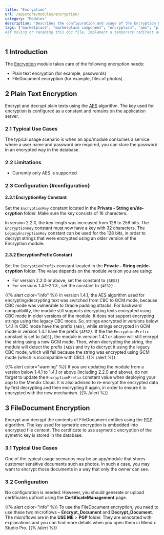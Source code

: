 ```yaml
---
title: "Encryption"
url: /appstore/modules/encryption/
category: "Modules"
description: "Describes the configuration and usage of the Encryption module, which is available in the Mendix Marketplace."
tags: ["marketplace", "marketplace component", "encryption", "aes", "platform support"]
#If moving or renaming this doc file, implement a temporary redirect and let the respective team know they should update the URL in the product. See Mapping to Products for more details.
---
```


## 1 Introduction

The [Encryption](https://marketplace.mendix.com/link/component/1011/) module takes care of the following encryption needs:

* Plain text encryption (for example, passwords)
* FileDocument encryption (for example, files of photos)

## 2 Plain Text Encryption

Encrypt and decrypt plain texts using the [AES](https://en.wikipedia.org/wiki/Advanced_Encryption_Standard) algorithm. The key used for encryption is configured as a constant and remains on the application server.

### 2.1 Typical Use Cases

The typical usage scenario is when an app/module consumes a service where a user name and password are required, you can store the password in an encrypted way in the database. 

### 2.2 Limitations

* Currently only AES is supported

### 2.3 Configuration {#configuration}

#### 2.3.1 EncryptionKey Constant

Set the `EncryptionKey` constant located in the **Private - String en/de-cryption** folder. Make sure the key consists of 16 characters.

In version 2.2.0, the key length was increased from 128 to 256 bits. The `EncryptionKey` constant must now have a key with 32 characters. The `LegacyEncryptionKey` constant can be used for the 128 bits, in order to decrypt strings that were encrypted using an older version of the Encryption module.

#### 2.3.2 EncryptionPrefix Constant

Set the `EncryptionPrefix` constant located in the **Private - String en/de-cryption** folder. The value depends on the module version you are using:

* For version 2.2.0 or above, set the constant to `{AES3}`
* For versions 1.4.1–2.1.3 , set the constant to `{AES2}`

{{% alert color="info" %}}
In version 1.4.1, the AES algorithm used for encrypting/decrypting text was switched from CBC to GCM mode, because CBC mode was vulnerable to Oracle padding attacks. For backward compatibility, the module still supports decrypting texts encrypted using CBC mode in older versions of the module. It does not support encrypting strings using the legacy CBC mode. So, strings encrypted in versions below 1.4.1 in CBC mode have the prefix `{AES}`, while strings encrypted in GCM mode in version 1.4.1 have the prefix `{AES2}`. If the the `EncryptionPrefix` constant is set to `{AES}`, the module in version 1.4.1 or above will still encrypt the string using a new GCM mode. Then, when decrypting the string, the module will detect the prefix `{AES}` and try to decrypt it using the legacy CBC mode, which will fail because the string was encrypted using GCM mode (which is incompatible with CBC).
{{% /alert %}}

{{% alert color="warning" %}}
If you are updating the module from a version below 1.4.1 to 1.4.1 or above (including 2.2.0 and above), do not forget to update the `EncryptionPrefix` constant value when deploying your app to the Mendix Cloud. It is also advised to re-encrypt the encrypted data by first decrypting and then encrypting it again, in order to ensure it is encrypted with the new mechanism.
{{% /alert %}}

## 3 FileDocument Encryption

Encrypt and decrypt the contents of FileDocument entities using the [PGP](https://en.wikipedia.org/wiki/Pretty_Good_Privacy) algorithm. The key used for symetric encryption is embedded into encrypted file content. The certificate to use asymetric encryption of the symetric key is stored in the database.

### 3.1 Typical Use Cases

One of the typical usage scenarios may be an app/module that stores customer sensitive documents such as photos. In such a case, you may want to encrypt those documents in a way that only the owner can see.

### 3.2 Configuration

No configuration is needed. However, you should generate or upload certificates upfront using the **CertificateManagement** page.

{{% alert color="info" %}}
To use the FileDocument encryption, you need to use these two microflows – **Encrypt_Document** and **Decrypt_Document**. The microflows are in the **USE ME** > **PGP** folder. They are annotated with explanations and you can find more details when you open them in Mendix Studio Pro.
{{% /alert %}}
